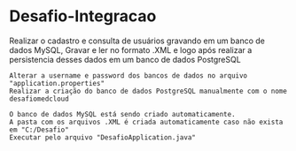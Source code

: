 # Desafio-Integracao

Realizar o cadastro e consulta de usuários gravando em um banco de dados MySQL, Gravar e ler no formato .XML e logo após realizar a persistencia desses dados em um banco de dados PostgreSQL


```shell
Alterar a username e password dos bancos de dados no arquivo "application.properties"
Realizar a criação do banco de dados PostgreSQL manualmente com o nome desafiomedcloud

O banco de dados MySQL está sendo criado automaticamente.
A pasta com os arquivos .XML é criada automaticamente caso não exista em "C:/Desafio"
Executar pelo arquivo "DesafioApplication.java"
```
